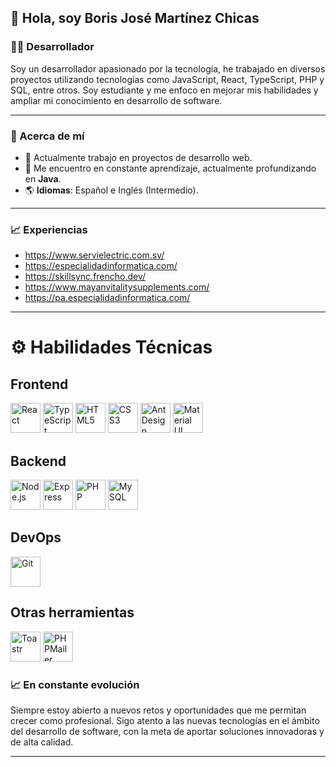 ## 👋 Hola, soy Boris José Martínez Chicas

### 👨‍💻 Desarrollador

Soy un desarrollador apasionado por la tecnología, he trabajado en diversos proyectos utilizando tecnologías como JavaScript, React, TypeScript, PHP y SQL, entre otros. Soy estudiante y me enfoco en mejorar mis habilidades y ampliar mi conocimiento en desarrollo de software.

--- 

### 🚀 Acerca de mí

- 🔭 Actualmente trabajo en proyectos de desarrollo web.
- 🌱 Me encuentro en constante aprendizaje, actualmente profundizando en **Java**.
- 🌎 **Idiomas**: Español e Inglés (Intermedio).

---

### 📈 Experiencias

- https://www.servielectric.com.sv/
- https://especialidadinformatica.com/
- https://skillsync.frencho.dev/
- https://www.mayanvitalitysupplements.com/
- https://pa.especialidadinformatica.com/

---

# ⚙️ Habilidades Técnicas

## Frontend
[<img src="https://img.icons8.com/color/48/000000/react-native.png" alt="React" width="48"/>](https://reactjs.org/)
[<img src="https://img.icons8.com/color/48/000000/typescript.png" alt="TypeScript" width="48"/>](https://www.typescriptlang.org/)
[<img src="https://img.icons8.com/color/48/000000/html-5.png" alt="HTML5" width="48"/>](https://developer.mozilla.org/es/docs/Web/HTML)
[<img src="https://img.icons8.com/color/48/000000/css3.png" alt="CSS3" width="48"/>](https://developer.mozilla.org/es/docs/Web/CSS)
[<img src="https://gw.alipayobjects.com/zos/rmsportal/KDpgvguMpGfqaHPjicRK.svg" alt="Ant Design" width="48"/>](https://ant.design/)
[<img src="https://img.icons8.com/color/48/000000/material-ui.png" alt="Material UI" width="48"/>](https://mui.com/)

## Backend
[<img src="https://img.icons8.com/color/48/000000/nodejs.png" alt="Node.js" width="48"/>](https://nodejs.org/)
[<img src="https://img.icons8.com/color/48/000000/express.png" alt="Express" width="48"/>](https://expressjs.com/)
[<img src="https://www.php.net/images/logos/php-logo.svg" alt="PHP" width="48"/>](https://www.php.net/)
[<img src="https://img.icons8.com/color/48/000000/mysql.png" alt="MySQL" width="48"/>](https://www.mysql.com/)

## DevOps
[<img src="https://img.icons8.com/color/48/000000/git.png" alt="Git" width="48"/>](https://git-scm.com/)

## Otras herramientas
[<img src="https://img.icons8.com/ios/50/000000/toast.png" alt="Toastr" width="48"/>](https://github.com/CodeSeven/toastr)
[<img src="https://www.php.net/images/logos/php-logo.svg" alt="PHPMailer" width="48"/>](https://github.com/PHPMailer/PHPMailer)


### 📈 En constante evolución

Siempre estoy abierto a nuevos retos y oportunidades que me permitan crecer como profesional. Sigo atento a las nuevas tecnologías en el ámbito del desarrollo de software, con la meta de aportar soluciones innovadoras y de alta calidad.

---

